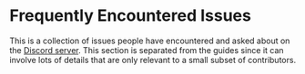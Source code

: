 # Frequently Encountered Issues

This is a collection of issues people have encountered and asked about on the
[Discord server](https://discord.gg/uPEBbYYDB6). This section is separated from the guides since it
can involve lots of details that are only relevant to a small subset of contributors.
